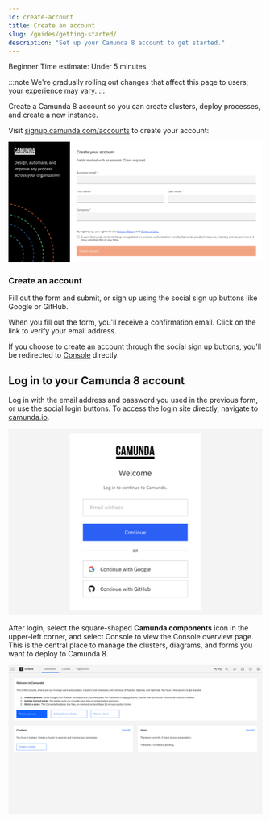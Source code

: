```yaml
---
id: create-account
title: Create an account
slug: /guides/getting-started/
description: "Set up your Camunda 8 account to get started."
---
```


<span class="badge badge--beginner">Beginner</span>
<span class="badge badge--medium">Time estimate: Under 5 minutes</span>

:::note
We're gradually rolling out changes that affect this page to users; your experience may vary.
:::

Create a Camunda 8 account so you can create clusters, deploy processes, and create a new instance.

Visit [signup.camunda.com/accounts](https://signup.camunda.com/accounts?utm_source=docs.camunda.io&utm_medium=referral) to create your account:

![signup](./img/signup.png)

### Create an account

Fill out the form and submit, or sign up using the social sign up buttons like Google or GitHub.

When you fill out the form, you'll receive a confirmation email. Click on the link to verify your email address.

If you choose to create an account through the social sign up buttons, you'll be redirected to [Console](../components/console/introduction-to-console.md) directly.

## Log in to your Camunda 8 account

Log in with the email address and password you used in the previous form, or use the social login buttons. To access the login site directly, navigate to [camunda.io](https://weblogin.cloud.camunda.io/).

![login](./img/login.png)

After login, select the square-shaped **Camunda components** icon in the upper-left corner, and select Console to view the Console overview page. This is the central place to manage the clusters, diagrams, and forms you want to deploy to Camunda 8.

![overview-home](./img/home.png)
